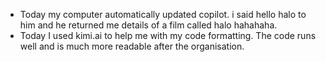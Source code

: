 - Today my computer automatically updated copilot. i said hello halo to him and he returned me details of a film called halo hahahaha.
- Today I used kimi.ai to help me with my code formatting. The code runs well and is much more readable after the organisation.
